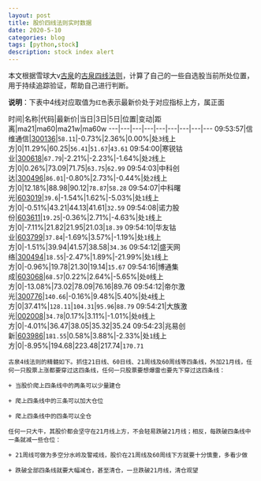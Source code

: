 ```yaml
---
layout: post
title: 股价四线法则实时数据
date: 2020-5-10
categories: blog
tags: [python,stock]
description: stock index alert
---
```



本文根据雪球大v[古泉](https://xueqiu.com/u/7148646888)的[古泉四线法则](https://xueqiu.com/7148646888/130498192)，计算了自己的一些自选股当前所处位置，用于持续追踪验证，帮助自己进行判断。

**说明**：下表中4线对应取值为`红色`表示最新价处于对应指标上方，属正面

时间|名称|代码|最新价|当日|3日|5日|位置|变动|距离|ma21|ma60|ma21w|ma60w
---|---|---|---|---|---|---|---|---
09:53:57|信维通信|[300136](https://xueqiu.com/S/SZ300136)|`58.11`|-0.73%|2.36%|0.00%|处`3`线上方|0|11.29%|60.25|`56.41`|`51.67`|`43.61`
09:54:00|寒锐钴业|[300618](https://xueqiu.com/S/SZ300618)|`67.79`|-2.21%|-2.23%|-1.64%|处`2`线上方|0|0.26%|73.09|71.75|`63.75`|`62.99`
09:54:03|中科创达|[300496](https://xueqiu.com/S/SZ300496)|`86.01`|-0.80%|2.73%|-0.44%|处`2`线上方|0|12.18%|88.98|90.12|`78.87`|`58.28`
09:54:07|中科曙光|[603019](https://xueqiu.com/S/SH603019)|`39.6`|-1.54%|1.62%|-5.03%|处`1`线上方|0|-0.51%|43.21|44.13|41.61|`32.59`
09:54:08|诺力股份|[603611](https://xueqiu.com/S/SH603611)|`19.25`|-0.36%|2.71%|-4.63%|处`1`线上方|0|-7.11%|21.82|21.95|21.03|`18.39`
09:54:10|华友钴业|[603799](https://xueqiu.com/S/SH603799)|`37.84`|-1.69%|3.57%|-1.19%|处`1`线上方|0|-1.51%|39.94|41.57|38.58|`34.36`
09:54:12|盛天网络|[300494](https://xueqiu.com/S/SZ300494)|`18.55`|-2.47%|1.89%|-21.99%|处`1`线上方|0|-0.96%|19.78|21.30|19.14|`15.67`
09:54:16|博通集成|[603068](https://xueqiu.com/S/SH603068)|`68.57`|0.22%|2.64%|-5.65%|处`0`线上方|0|-13.08%|73.02|78.09|76.16|89.76
09:54:12|帝尔激光|[300776](https://xueqiu.com/S/SZ300776)|`140.66`|-0.16%|9.48%|5.40%|处`4`线上方|0|37.41%|`128.11`|`104.31`|`95.96`|`88.79`
09:54:21|大族激光|[002008](https://xueqiu.com/S/SZ002008)|`34.78`|0.17%|3.11%|-1.01%|处`0`线上方|0|-4.01%|36.47|38.05|35.32|35.24
09:54:23|兆易创新|[603986](https://xueqiu.com/S/SH603986)|`181.55`|0.58%|3.88%|-2.33%|处`1`线上方|0|-8.95%|194.68|223.48|217.74|`170.71`

```
古泉4线法则的精髓如下。抓住21日线、60日线、21周线及60周线等四条线，外加21月线，任何一只股票上涨都要穿过这四条线，任何一只股票要想爆雷也要先下穿过这四条线：

+ 当股价爬上四条线中的两条可以少量建仓

+ 爬上四条线中的三条可以加大仓位

+ 爬上四条线中的四条可以全仓

任何一只大牛，其股价都会坚守在21月线上方，不会轻易跌破21月线；相反，每跌破四条线中一条就减一些仓位：

+ 21周线可做为多空分水岭及警戒线，股价在21周线及60周线下方就要十分慎重，多看少做

+ 跌破全部四条线就要大幅减仓，甚至清仓，一旦跌破21月线，清仓观望
```
